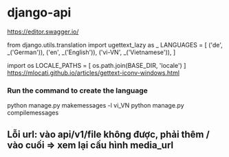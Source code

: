 # django-api
https://editor.swagger.io/



from django.utils.translation import ugettext_lazy as _
LANGUAGES = [
    ('de', _('German')),
    ('en', _('English')),
    ('vi-VN', _('Vietnamese')),
]

import os
LOCALE_PATHS = [
    os.path.join(BASE_DIR, 'locale')
]
https://mlocati.github.io/articles/gettext-iconv-windows.html


### Run the command to create the language
python manage.py makemessages -l vi_VN
python manage.py compilemessages

## Lỗi url: vào api/v1/file không được, phải thêm / vào cuối => xem lại cấu hình media_url